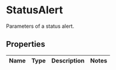 

# StatusAlert

Parameters of a status alert.

## Properties

| Name | Type | Description | Notes |
|------------ | ------------- | ------------- | -------------|




